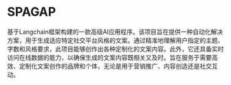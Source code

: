# SPAGAP

基于Langchain框架构建的一款高级AI应用程序。该项目旨在提供一种自动化解决方案，用于生成适应特定社交平台风格的文案。通过精准地理解用户指定的主题、字数和风格要求，此项目能够创作出各种定制化的文案内容。此外，它还具备实时访问在线数据的能力，以确保生成的文案内容既相关又及时。旨在服务于需要高效、定制化文案创作的品牌和个体，无论是用于营销推广、内容创造还是社交互动。